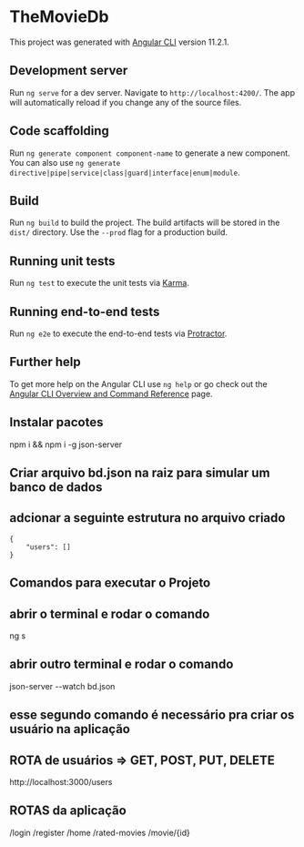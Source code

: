 # TheMovieDb

This project was generated with [Angular CLI](https://github.com/angular/angular-cli) version 11.2.1.

## Development server

Run `ng serve` for a dev server. Navigate to `http://localhost:4200/`. The app will automatically reload if you change any of the source files.

## Code scaffolding

Run `ng generate component component-name` to generate a new component. You can also use `ng generate directive|pipe|service|class|guard|interface|enum|module`.

## Build

Run `ng build` to build the project. The build artifacts will be stored in the `dist/` directory. Use the `--prod` flag for a production build.

## Running unit tests

Run `ng test` to execute the unit tests via [Karma](https://karma-runner.github.io).

## Running end-to-end tests

Run `ng e2e` to execute the end-to-end tests via [Protractor](http://www.protractortest.org/).

## Further help

To get more help on the Angular CLI use `ng help` or go check out the [Angular CLI Overview and Command Reference](https://angular.io/cli) page.


## Instalar pacotes
npm i && npm i -g json-server

## Criar arquivo bd.json na raiz para simular um banco de dados
## adcionar a seguinte estrutura no arquivo criado
    {
        "users": []
    }
## Comandos para executar o Projeto
## abrir o terminal e rodar o comando
ng s
## abrir outro terminal e rodar o comando
json-server --watch bd.json
## esse segundo comando é necessário pra criar os usuário na aplicação
## ROTA de usuários => GET, POST, PUT, DELETE

http://localhost:3000/users
## ROTAS da aplicação

/login
/register
/home
/rated-movies
/movie/{id}